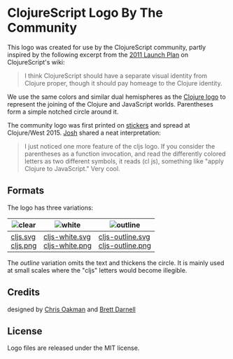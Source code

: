 # ClojureScript Logo By The Community

This logo was created for use by the ClojureScript community, partly inspired
by the following excerpt from the [2011 Launch Plan] on ClojureScript's wiki:

> I think ClojureScript should have a separate visual identity from Clojure
> proper, though it should pay homeage to the Clojure identity.

We use the same colors and similar dual hemispheres as the [Clojure logo] to
represent the joining of the Clojure and JavaScript worlds. Parentheses form a
simple notched circle around it.

The community logo was first printed on
[stickers](https://twitter.com/swannodette/status/589949769457410048)
and spread at Clojure/West 2015. [Josh] shared a neat interpretation:

> I just noticed one more feature of the cljs logo. If you consider the
> parentheses as a function invocation, and read the differently colored
> letters as two different symbols, it reads (cl js), something like "apply
> Clojure to JavaScript." Very cool.

## Formats

The logo has three variations:

| ![clear]                 | ![white]                               | ![outline]                               |
|--------------------------|----------------------------------------|------------------------------------------|
| [cljs.svg]<br>[cljs.png] | [cljs-white.svg]<br>[cljs-white.png]   | [cljs-outline.svg]<br>[cljs-outline.png] |

The _outline_ variation omits the text and thickens the circle.  It is mainly
used at small scales where the "cljs" letters would become illegible.

[clear]:http://i.imgur.com/S14JyFD.png
[white]:http://i.imgur.com/FIXbg7V.png
[outline]:http://i.imgur.com/YIkIaIt.png

[cljs.svg]:https://raw.githubusercontent.com/cljsinfo/logo.cljs/master/cljs.svg
[cljs.png]:https://raw.githubusercontent.com/cljsinfo/logo.cljs/master/cljs.png
[cljs-white.svg]:https://raw.githubusercontent.com/cljsinfo/logo.cljs/master/cljs-white.svg
[cljs-white.png]:https://raw.githubusercontent.com/cljsinfo/logo.cljs/master/cljs-white.png
[cljs-outline.svg]:https://raw.githubusercontent.com/cljsinfo/logo.cljs/master/cljs-outline.svg
[cljs-outline.png]:https://raw.githubusercontent.com/cljsinfo/logo.cljs/master/cljs-outline.png

## Credits

designed by [Chris Oakman] and [Brett Darnell]

[Chris Oakman]:http://twitter.com/4c4fc7
[Brett Darnell]:http://twitter.com/darnology

## License

Logo files are released under the MIT license.

[2011 Launch Plan]:https://github.com/clojure/clojurescript/wiki/Launch-Plan
[Clojure logo]:http://i.imgur.com/1GjPKvB.png
[This]:https://twitter.com/swannodette/status/589949769457410048
[Josh]:https://twitter.com/joshheadapohl
